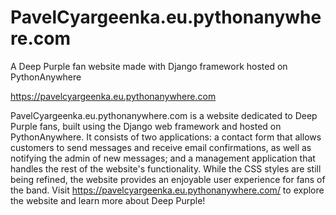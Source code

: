 # PavelCyargeenka.eu.pythonanywhere.com

A Deep Purple fan website made with Django framework hosted on PythonAnywhere

https://pavelcyargeenka.eu.pythonanywhere.com

PavelCyargeenka.eu.pythonanywhere.com is a website dedicated to Deep Purple fans, 
built using the Django web framework and hosted on PythonAnywhere. 
It consists of two applications: a contact form that allows customers to send messages 
and receive email confirmations, as well as notifying the admin of new messages; 
and a management application that handles the rest of the website's functionality. 
While the CSS styles are still being refined, the website provides an enjoyable 
user experience for fans of the band. Visit https://pavelcyargeenka.eu.pythonanywhere.com/ 
to explore the website and learn more about Deep Purple!
